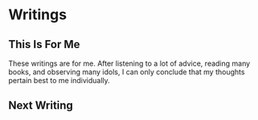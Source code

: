 # Writings

## This Is For Me

These writings are for me.  After listening to a lot of advice, reading many books, and observing many idols, I can only conclude that my thoughts pertain best to me individually. 

>>>>>>>>>>>>>>>>>>>>>>>>>>>>>>>>>>>>>>>>>>>>>>>>>>>>>>>>>>>>>>>>>>>>>>>>>>>>>>>>>>>>>>>>>>>>>>>>>>>>>>
## Next Writing
